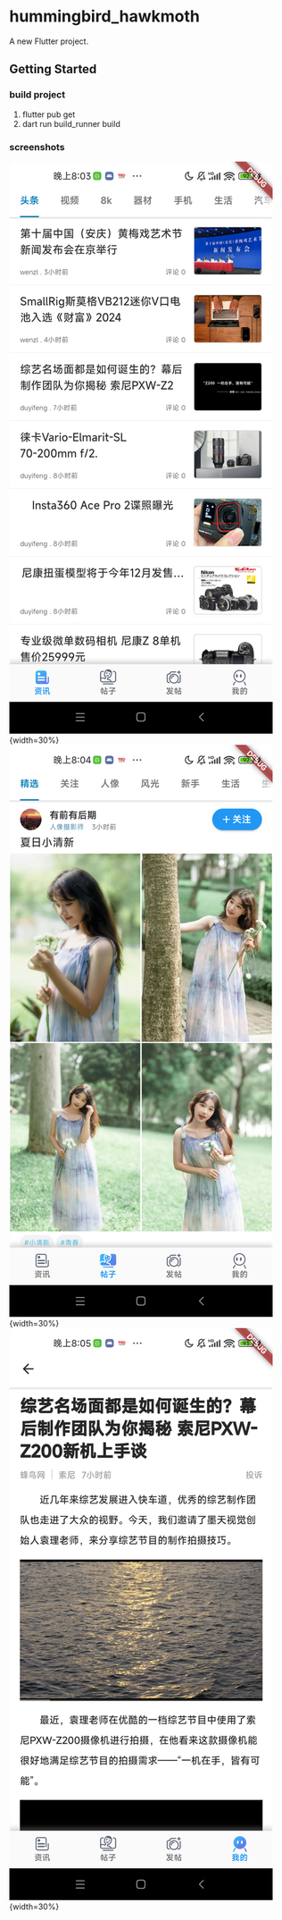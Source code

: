 # hummingbird_hawkmoth

A new Flutter project.

## Getting Started

###  build project
1. flutter pub get
2. dart run build_runner build 

### screenshots
![1](https://github.com/shaopx/hummingbird/blob/main/screencap/Screenshot_20240904_200253.png){width=30%}
![1](https://github.com/shaopx/hummingbird/blob/main/screencap/Screenshot_20240904_200331.png){width=30%}
![1](https://github.com/shaopx/hummingbird/blob/main/screencap/Screenshot_20240904_200400.png){width=30%}